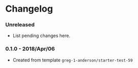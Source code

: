 # Changelog

### Unreleased

* List pending changes here.

### 0.1.0 - 2018/Apr/06

* Created from template `greg-1-anderson/starter-test-59`
